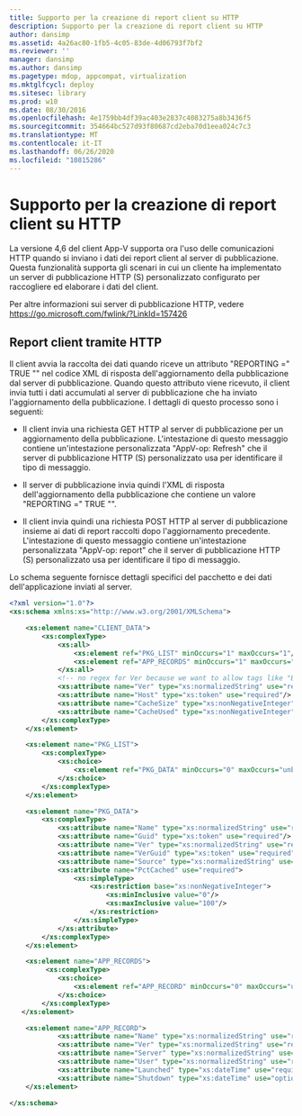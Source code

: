 ```yaml
---
title: Supporto per la creazione di report client su HTTP
description: Supporto per la creazione di report client su HTTP
author: dansimp
ms.assetid: 4a26ac80-1fb5-4c05-83de-4d06793f7bf2
ms.reviewer: ''
manager: dansimp
ms.author: dansimp
ms.pagetype: mdop, appcompat, virtualization
ms.mktglfcycl: deploy
ms.sitesec: library
ms.prod: w10
ms.date: 08/30/2016
ms.openlocfilehash: 4e1759bb4df39ac403e2837c4083275a8b3436f5
ms.sourcegitcommit: 354664bc527d93f80687cd2eba70d1eea024c7c3
ms.translationtype: MT
ms.contentlocale: it-IT
ms.lasthandoff: 06/26/2020
ms.locfileid: "10815286"
---
```

# Supporto per la creazione di report client su HTTP


La versione 4,6 del client App-V supporta ora l'uso delle comunicazioni HTTP quando si inviano i dati dei report client al server di pubblicazione. Questa funzionalità supporta gli scenari in cui un cliente ha implementato un server di pubblicazione HTTP (S) personalizzato configurato per raccogliere ed elaborare i dati del client.

Per altre informazioni sui server di pubblicazione HTTP, vedere <https://go.microsoft.com/fwlink/?LinkId=157426>

## Report client tramite HTTP


Il client avvia la raccolta dei dati quando riceve un attributo "REPORTING =" TRUE "" nel codice XML di risposta dell'aggiornamento della pubblicazione dal server di pubblicazione. Quando questo attributo viene ricevuto, il client invia tutti i dati accumulati al server di pubblicazione che ha inviato l'aggiornamento della pubblicazione. I dettagli di questo processo sono i seguenti:

-   Il client invia una richiesta GET HTTP al server di pubblicazione per un aggiornamento della pubblicazione. L'intestazione di questo messaggio contiene un'intestazione personalizzata "AppV-op: Refresh" che il server di pubblicazione HTTP (S) personalizzato usa per identificare il tipo di messaggio.

-   Il server di pubblicazione invia quindi l'XML di risposta dell'aggiornamento della pubblicazione che contiene un valore "REPORTING =" TRUE "".

-   Il client invia quindi una richiesta POST HTTP al server di pubblicazione insieme ai dati di report raccolti dopo l'aggiornamento precedente. L'intestazione di questo messaggio contiene un'intestazione personalizzata "AppV-op: report" che il server di pubblicazione HTTP (S) personalizzato usa per identificare il tipo di messaggio.

Lo schema seguente fornisce dettagli specifici del pacchetto e dei dati dell'applicazione inviati al server.

```xml
<?xml version="1.0"?>
<xs:schema xmlns:xs="http://www.w3.org/2001/XMLSchema">

    <xs:element name="CLIENT_DATA">
        <xs:complexType>
            <xs:all>
                <xs:element ref="PKG_LIST" minOccurs="1" maxOccurs="1"/>
                <xs:element ref="APP_RECORDS" minOccurs="1" maxOccurs="1"/>
            </xs:all>
            <!-- no regex for Ver because we want to allow tags like "Beta" -->
            <xs:attribute name="Ver" type="xs:normalizedString" use="required"/>
            <xs:attribute name="Host" type="xs:token" use="required"/>
            <xs:attribute name="CacheSize" type="xs:nonNegativeInteger" use="required"/>
            <xs:attribute name="CacheUsed" type="xs:nonNegativeInteger" use="required"/>
        </xs:complexType>
    </xs:element>

    <xs:element name="PKG_LIST">
        <xs:complexType>
            <xs:choice>
                <xs:element ref="PKG_DATA" minOccurs="0" maxOccurs="unbounded"/>
            </xs:choice>
        </xs:complexType>
    </xs:element>

    <xs:element name="PKG_DATA">
        <xs:complexType>
            <xs:attribute name="Name" type="xs:normalizedString" use="required"/>
            <xs:attribute name="Guid" type="xs:token" use="required"/>
            <xs:attribute name="Ver" type="xs:normalizedString" use="required"/>
            <xs:attribute name="VerGuid" type="xs:token" use="required"/>
            <xs:attribute name="Source" type="xs:normalizedString" use="required"/>
            <xs:attribute name="PctCached" use="required">
                <xs:simpleType>
                    <xs:restriction base="xs:nonNegativeInteger">
                        <xs:minInclusive value="0"/>
                        <xs:maxInclusive value="100"/>
                    </xs:restriction>
                </xs:simpleType>
            </xs:attribute>
        </xs:complexType>
    </xs:element>

    <xs:element name="APP_RECORDS">
         <xs:complexType>
            <xs:choice>
                <xs:element ref="APP_RECORD" minOccurs="0" maxOccurs="unbounded"/>
            </xs:choice>
        </xs:complexType>
   </xs:element>

    <xs:element name="APP_RECORD">
            <xs:attribute name="Name" type="xs:normalizedString" use="required"/>
            <xs:attribute name="Ver" type="xs:normalizedString" use="required"/>
            <xs:attribute name="Server" type="xs:normalizedString" use="required"/>
            <xs:attribute name="User" type="xs:normalizedString" use="required"/>
            <xs:attribute name="Launched" type="xs:dateTime" use="required"/>
            <xs:attribute name="Shutdown" type="xs:dateTime" use="optional"/>
    </xs:element>

</xs:schema>
```

 

 





